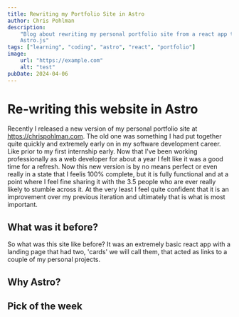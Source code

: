 ```yaml
---
title: Rewriting my Portfolio Site in Astro
author: Chris Pohlman
description:
    "Blog about rewriting my personal portfolio site from a react app to
    Astro.js"
tags: ["learning", "coding", "astro", "react", "portfolio"]
image:
    url: "https://example.com"
    alt: "test" 
pubDate: 2024-04-06
---
```

# Re-writing this website in Astro
Recently I released a new version of my personal portfolio site at https://chrispohlman.com. The old one was something I had put together quite quickly and extremely early on in my software development career. Like prior to my first internship early. Now that I've been working professionally as a web developer for about a year I felt like it was a good time for a refresh. Now this new version is by no means perfect or even really in a state that I feelis 100% complete, but it is fully functional and at a point where I feel fine sharing it with the 3.5 people who are ever really likely to stumble across it. At the very least I feel quite confident that it is an improvement over my previous iteration and ultimately that is what is most important. 
## What was it before?
So what was this site like before? It was an extremely basic react app with a landing page that had two, 'cards' we will call them, that acted as links to a couple of my personal projects. 

## Why Astro?

## Pick of the week

